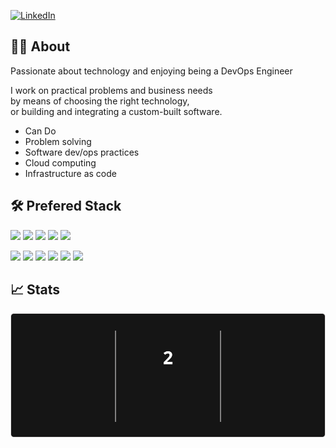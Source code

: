 [![LinkedIn](https://img.shields.io/badge/LinkedIn-0077B5?style=for-the-badge&logo=linkedin)](https://www.linkedin.com/in/malferov/)

## :technologist: About

Passionate about technology and enjoying being a DevOps Engineer  
  
I work on practical problems and business needs  
by means of choosing the right technology,  
or building and integrating a custom-built software.

- Can Do
- Problem solving
- Software dev/ops practices
- Cloud computing
- Infrastructure as code

## :hammer_and_wrench: Prefered Stack

![](https://img.shields.io/badge/Terraform-7B42BC?style=for-the-badge&logo=terraform&logoColor=white)
![](https://img.shields.io/badge/AWS-%23232f3e?logo=amazon&style=for-the-badge)
![](https://img.shields.io/badge/Google%20Cloud-4285F4?style=for-the-badge&logo=googlecloud&logoColor=fff)
![](https://img.shields.io/badge/docker-257bd6?style=for-the-badge&logo=docker&logoColor=white)
![](https://img.shields.io/badge/kubernetes-326CE5?style=for-the-badge&logo=kubernetes&logoColor=white)

![](https://img.shields.io/badge/Go-00ADD8?logo=Go&logoColor=white&style=for-the-badge)
![](https://img.shields.io/badge/python-3670A0?style=for-the-badge&logo=python&logoColor=ffdd54)
![](https://img.shields.io/badge/Ansible-EE0000?logo=Ansible&style=for-the-badge)
![](https://img.shields.io/badge/Bash-4EAA25?style=for-the-badge&logo=gnubash&logoColor=white)
![](https://img.shields.io/badge/Linux-FCC624?style=for-the-badge&logo=linux&logoColor=black)
![](https://img.shields.io/badge/-Elasticsearch-005571?style=for-the-badge&logo=elasticsearch)

## :chart_with_upwards_trend: Stats
<!-- [![GitHub Streak](https://streak-stats.demolab.com/?user=malferov&theme=dark&mode=weekly)](https://github.com/malferov) -->
[![GitHub Streak](stats.svg)](https://github.com/malferov)

